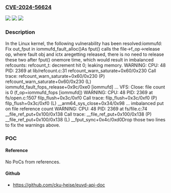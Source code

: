 ### [CVE-2024-56624](https://cve.mitre.org/cgi-bin/cvename.cgi?name=CVE-2024-56624)
![](https://img.shields.io/static/v1?label=Product&message=Linux&color=blue)
![](https://img.shields.io/static/v1?label=Version&message=07838f7fd529c8a6de44b601d4b7057e6c8d36ed%3C%202b3f30c8edbf9a122ce01f13f0f41fbca5f1d41d%20&color=brighgreen)
![](https://img.shields.io/static/v1?label=Vulnerability&message=n%2Fa&color=brighgreen)

### Description

In the Linux kernel, the following vulnerability has been resolved:iommufd: Fix out_fput in iommufd_fault_alloc()As fput() calls the file->f_op->release op, where fault obj and ictx aregetting released, there is no need to release these two after fput() onemore time, which would result in imbalanced refcounts:  refcount_t: decrement hit 0; leaking memory.  WARNING: CPU: 48 PID: 2369 at lib/refcount.c:31 refcount_warn_saturate+0x60/0x230  Call trace:   refcount_warn_saturate+0x60/0x230 (P)   refcount_warn_saturate+0x60/0x230 (L)   iommufd_fault_fops_release+0x9c/0xe0 [iommufd]  ...  VFS: Close: file count is 0 (f_op=iommufd_fops [iommufd])  WARNING: CPU: 48 PID: 2369 at fs/open.c:1507 filp_flush+0x3c/0xf0  Call trace:   filp_flush+0x3c/0xf0 (P)   filp_flush+0x3c/0xf0 (L)   __arm64_sys_close+0x34/0x98  ...  imbalanced put on file reference count  WARNING: CPU: 48 PID: 2369 at fs/file.c:74 __file_ref_put+0x100/0x138  Call trace:   __file_ref_put+0x100/0x138 (P)   __file_ref_put+0x100/0x138 (L)   __fput_sync+0x4c/0xd0Drop those two lines to fix the warnings above.

### POC

#### Reference
No PoCs from references.

#### Github
- https://github.com/cku-heise/euvd-api-doc

